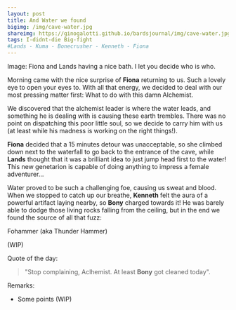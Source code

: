 ```yaml
---
layout: post
title: And Water we found
bigimg: /img/cave-water.jpg
shareimg: https://ginogalotti.github.io/bardsjournal/img/cave-water.jpg
tags: I-didnt-die Big-fight
#Lands - Kuma - Bonecrusher - Kenneth - Fiona
---
```


Image: Fiona and Lands having a nice bath. I let you decide who is who.

Morning came with the nice surprise of **Fiona** returning to us. Such a lovely eye to open your eyes to. With all that energy, we decided to deal with our most pressing matter first: What to do with this damn Alchemist. 

We discovered that the alchemist leader is where the water leads, and something he is dealing with is causing these earth trembles. There was no point on dispatching this poor little soul, so we decide to carry him with us (at least while his madness is working on the right things!).

**Fiona** decided that a 15 minutes detour was unacceptable, so she climbed down next to the waterfall to go back to the entrance of the cave, while **Lands** thought that it was a brilliant idea to just jump head first to the water! This new genetarion is capable of doing anything to impress a female adventurer...

Water proved to be such a challenging foe, causing us sweat and blood. When we stopped to catch up our breathe, **Kenneth** felt the aura of a powerful artifact laying nearby, so **Bony** charged towards it! He was barely able to dodge those living rocks falling from the ceiling, but in the end we found the source of all that fuzz:

Fohammer (aka Thunder Hammer)

(WIP)

Quote of the day: 
> "Stop complaining, Aclhemist. At least **Bony** got cleaned today". 


Remarks:

* Some points (WIP)
